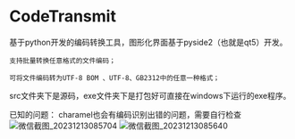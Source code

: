# CodeTransmit
基于python开发的编码转换工具，图形化界面基于pyside2（也就是qt5）开发。 

    支持批量转换任意格式的文件编码；
  
    可将文件编码转为UTF-8 BOM 、UTF-8、GB2312中的任意一种格式；
  
  src文件夹下是源码，exe文件夹下是打包好可直接在windows下运行的exe程序。

已知的问题：
charamel也会有编码识别出错的问题，需要自行检查
![微信截图_20231213085704](https://github.com/niunuinui/CodeTransmit/assets/5020840/37893979-817b-4098-a8f5-4cd6f79ddfc3)
![微信截图_20231213085640](https://github.com/niunuinui/CodeTransmit/assets/5020840/c7b5202d-554c-4eb4-8347-faafd603756c)
